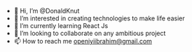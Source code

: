 - 👋 Hi, I’m @DonaldKnut
- 👀 I’m interested in creating technologies to make life easier
- 🌱 I’m currently learning React Js
- 💞️ I’m looking to collaborate on any ambitious project
- 📫 How to reach me openiyiibrahim@gmail.com

<!---
DonaldKnut/DonaldKnut is a ✨ special ✨ repository because its `README.md` (this file) appears on your GitHub profile.
You can click the Preview link to take a look at your changes.
--->
